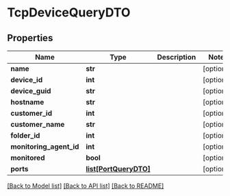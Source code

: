 # TcpDeviceQueryDTO

## Properties
Name | Type | Description | Notes
------------ | ------------- | ------------- | -------------
**name** | **str** |  | [optional] 
**device_id** | **int** |  | [optional] 
**device_guid** | **str** |  | [optional] 
**hostname** | **str** |  | [optional] 
**customer_id** | **int** |  | [optional] 
**customer_name** | **str** |  | [optional] 
**folder_id** | **int** |  | [optional] 
**monitoring_agent_id** | **int** |  | [optional] 
**monitored** | **bool** |  | [optional] 
**ports** | [**list[PortQueryDTO]**](PortQueryDTO.md) |  | [optional] 

[[Back to Model list]](../README.md#documentation-for-models) [[Back to API list]](../README.md#documentation-for-api-endpoints) [[Back to README]](../README.md)


